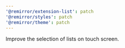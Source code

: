 ```yaml
---
'@remirror/extension-list': patch
'@remirror/styles': patch
'@remirror/theme': patch
---
```


Improve the selection of lists on touch screen.
